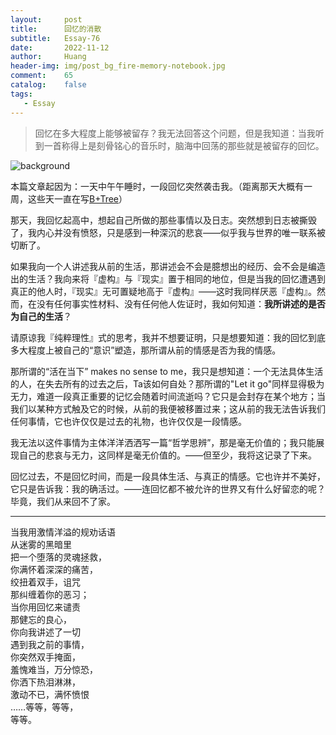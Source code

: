 ```yaml
---
layout:     post
title:      回忆的消散
subtitle:   Essay-76
date:       2022-11-12
author:     Huang
header-img: img/post_bg_fire-memory-notebook.jpg
comment:    65
catalog:    false
tags:
   - Essay
---
```


> 回忆在多大程度上能够被留存？我无法回答这个问题，但是我知道：当我听到一首称得上是刻骨铭心的音乐时，脑海中回荡的那些就是被留存的回忆。

![background](https://huang-feiyu.github.io/img/post_bg_fire-memory-notebook.jpg)

本篇文章起因为：一天中午午睡时，一段回忆突然袭击我。（距离那天大概有一周，这些天一直在写[B+Tree](https://15445.courses.cs.cmu.edu/fall2022/project2)）

那天，我回忆起高中，想起自己所做的那些事情以及日志。突然想到日志被撕毁了，我内心并没有愤怒，只是感到一种深沉的悲哀——似乎我与世界的唯一联系被切断了。

如果我向一个人讲述我从前的生活，那讲述会不会是臆想出的经历、会不会是编造出的生活？我向来将『虚构』与『现实』置于相同的地位，但是当我的回忆遭遇到真正的他人时，『现实』无可置疑地高于『虚构』——这时我同样厌恶『虚构』。然而，在没有任何事实性材料、没有任何他人佐证时，我如何知道：**我所讲述的是否为自己的生活**？

请原谅我『纯粹理性』式的思考，我并不想要证明，只是想要知道：我的回忆到底多大程度上被自己的“意识”塑造，那所谓从前的情感是否为我的情感。

那所谓的“活在当下” makes no sense to me，我只是想知道：一个无法具体生活的人，在失去所有的过去之后，Ta该如何自处？那所谓的"Let it go"同样显得极为无力，难道一段真正重要的记忆会随着时间流逝吗？它只是会封存在某个地方；当我们以某种方式触及它的时候，从前的我便被移置过来；这从前的我无法告诉我们任何事情，它也许仅仅是过去的礼物，也许仅仅是一段情感。

我无法以这件事情为主体洋洋洒洒写一篇“哲学思辨”，那是毫无价值的；我只能展现自己的悲哀与无力，这同样是毫无价值的。——但至少，我将这记录了下来。

回忆过去，不是回忆时间，而是一段具体生活、与真正的情感。它也许并不美好，它只是告诉我：我的确活过。——连回忆都不被允许的世界又有什么好留恋的呢？毕竟，我们从来回不了家。

---

当我用激情洋溢的规劝话语<br/>从迷雾的黑暗里<br/>把一个堕落的灵魂拯救，<br/>你满怀着深深的痛苦，<br/>绞扭着双手，诅咒<br/>那纠缠着你的恶习；<br/>当你用回忆来谴责<br/>那健忘的良心，<br/>你向我讲述了一切<br/>遇到我之前的事情，<br/>你突然双手掩面，<br/>羞愧难当，万分惊恐，<br/>你洒下热泪淋淋，<br/>激动不已，满怀愤恨<br/>……等等，等等，<br/>等等。
